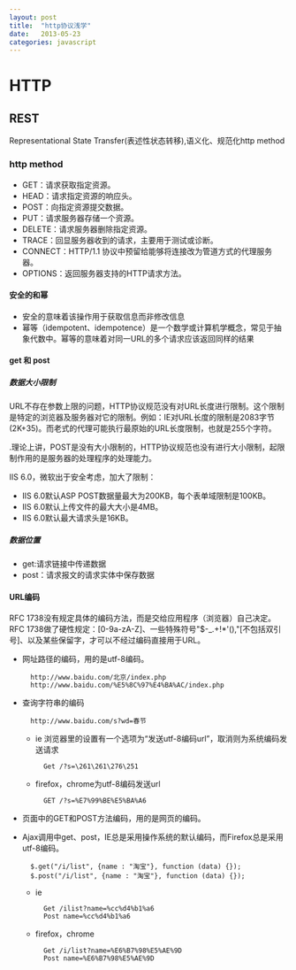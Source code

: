 ```yaml
---
layout: post
title:  "http协议浅学"
date:   2013-05-23
categories: javascript
---
```

# HTTP

## REST

Representational State Transfer(表述性状态转移),语义化、规范化http method

### http method

* GET：请求获取指定资源。
* HEAD：请求指定资源的响应头。
* POST：向指定资源提交数据。
* PUT：请求服务器存储一个资源。
* DELETE：请求服务器删除指定资源。
* TRACE：回显服务器收到的请求，主要用于测试或诊断。
* CONNECT：HTTP/1.1 协议中预留给能够将连接改为管道方式的代理服务器。
* OPTIONS：返回服务器支持的HTTP请求方法。

#### 安全的和幂

* 安全的意味着该操作用于获取信息而非修改信息
* 幂等（idempotent、idempotence）是一个数学或计算机学概念，常见于抽象代数中。幂等的意味着对同一URL的多个请求应该返回同样的结果

#### get 和 post

##### 数据大小限制

URL不存在参数上限的问题，HTTP协议规范没有对URL长度进行限制。这个限制是特定的浏览器及服务器对它的限制。例如：IE对URL长度的限制是2083字节(2K+35)。而老式的代理可能执行最原始的URL长度限制，也就是255个字符。

.理论上讲，POST是没有大小限制的，HTTP协议规范也没有进行大小限制，起限制作用的是服务器的处理程序的处理能力。

IIS 6.0，微软出于安全考虑，加大了限制：

* IIS 6.0默认ASP POST数据量最大为200KB，每个表单域限制是100KB。
* IIS 6.0默认上传文件的最大大小是4MB。
* IIS 6.0默认最大请求头是16KB。

##### 数据位置

* get:请求链接中传递数据
* post：请求报文的请求实体中保存数据

#### URL编码

RFC 1738没有规定具体的编码方法，而是交给应用程序（浏览器）自己决定。RFC 1738做了硬性规定：[0-9a-zA-Z]、一些特殊符号"$-_.+!*'(),"[不包括双引号]、以及某些保留字，才可以不经过编码直接用于URL。

* 网址路径的编码，用的是utf-8编码。

        http://www.baidu.com/北京/index.php
        http://www.baidu.com/%E5%8C%97%E4%BA%AC/index.php

* 查询字符串的编码

        http://www.baidu.com/s?wd=春节

    * ie 浏览器里的设置有一个选项为“发送utf-8编码url”，取消则为系统编码发送请求

            Get /?s=\261\261\276\251
    * firefox，chrome为utf-8编码发送url 
    
            GET /?s=%E7%99%BE%E5%BA%A6 
    
* 页面中的GET和POST方法编码，用的是网页的编码。
* Ajax调用中get、post，IE总是采用操作系统的默认编码，而Firefox总是采用utf-8编码。

        $.get("/i/list", {name : "淘宝"}, function (data) {});
        $.post("/i/list", {name : "淘宝"}, function (data) {});

    * ie

            Get /ilist?name=%cc%d4%b1%a6
            Post name=%cc%d4%b1%a6

    * firefox，chrome
        
            Get /i/list?name=%E6%B7%98%E5%AE%9D
            Post name=%E6%B7%98%E5%AE%9D